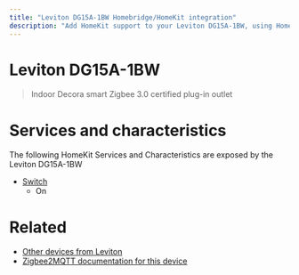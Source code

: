```yaml
---
title: "Leviton DG15A-1BW Homebridge/HomeKit integration"
description: "Add HomeKit support to your Leviton DG15A-1BW, using Homebridge, Zigbee2MQTT and homebridge-z2m."
---
```

<!---
This file has been GENERATED using src/docgen/docgen.ts
DO NOT EDIT THIS FILE MANUALLY!
-->
# Leviton DG15A-1BW
> Indoor Decora smart Zigbee 3.0 certified plug-in outlet


# Services and characteristics
The following HomeKit Services and Characteristics are exposed by
the Leviton DG15A-1BW

* [Switch](../../switch.md)
  * On


# Related
* [Other devices from Leviton](../index.md#leviton)
* [Zigbee2MQTT documentation for this device](https://www.zigbee2mqtt.io/devices/DG15A-1BW.html)